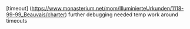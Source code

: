 [timeout] (https://www.monasterium.net/mom/IlluminierteUrkunden/1118-99-99_Beauvais/charter) further debugging needed temp work around timeouts